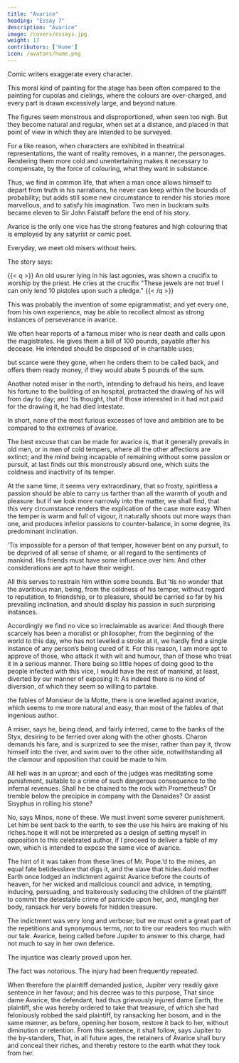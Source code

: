 ```yaml
---
title: "Avarice"
heading: "Essay 7"
description: "Avarice"
image: /covers/essays.jpg
weight: 17
contributors: ['Hume']
icon: /avatars/hume.png
---
```



Comic writers exaggerate every character. 

This moral kind of painting for the stage has been often compared to the painting for cupolas and cielings, where the colours are over-charged, and every part is drawn excessively large, and beyond nature. 

The figures seem monstrous and disproportioned, when seen too nigh. But they become natural and regular, when set at a distance, and placed in that point of view in which they are intended to be surveyed.

For a like reason, when characters are exhibited in theatrical representations, the want of reality removes, in a manner, the personages. Rendering them more cold and unentertaining makes it necessary to compensate, by the force of colouring, what they want in substance.

Thus, we find in common life, that when a man once allows himself to depart from truth in his narrations, he never can keep within the bounds of probability; but adds still some new circumstance to render his stories more marvellous, and to satisfy his imagination. Two men in buckram suits became eleven to Sir John Falstaff before the end of his story.

Avarice is the only one vice has the strong features and high colouring that is employed by any satyrist or comic poet.

Everyday, we meet old misers <!-- witmen of immense fortunes, --> without heirs<!-- , who refuse themselves the most common necessaries of life, and go on heaping possessions on possessions, under all the real pressures of the severest poverty -->.

The story says:

{{< q >}}
An old usurer lying in his last agonies, was shown a crucifix to worship by the priest.  He cries at the crucifix "These jewels are not true! I can only lend 10 pistoles upon such a pledge."
{{< /q >}}


This was probably the invention of some epigrammatist; and yet every one, from his own experience, may be able to recollect almost as strong instances of perseverance in avarice. 

We often hear reports of a famous miser who is near death and calls upon the magistrates. He gives them a bill of 100 pounds, payable after his decease. He intended should be disposed of in charitable uses; 

but scarce were they gone, when he orders them to be called back, and offers them ready money, if they would abate 5 pounds of the sum.

Another noted miser in the north, intending to defraud his heirs, and leave his fortune to the building of an hospital, protracted the drawing of his will from day to day; and ’tis thought, that if those interested in it had not paid for the drawing it, he had died intestate. 

In short, none of the most furious excesses of love and ambition are to be compared to the extremes of avarice.

The best excuse that can be made for avarice is, that it generally prevails in old men, or in men of cold tempers, where all the other affections are extinct; and the mind being incapable of remaining without some passion or pursuit, at last finds out this monstrously absurd one, which suits the coldness and inactivity of its temper. 

At the same time, it seems very extraordinary, that so frosty, spiritless a passion should be able to carry us farther than all the warmth of youth and pleasure: but if we look more narrowly into the matter, we shall find, that this very circumstance renders the explication of the case more easy. When the temper is warm and full of vigour, it naturally shoots out more ways than one, and produces inferior passions to counter-balance, in some degree, its predominant inclination. 

’Tis impossible for a person of that temper, however bent on any pursuit, to be deprived of all sense of shame, or all regard to the sentiments of mankind. His friends must have some influence over him: And other considerations are apt to have their weight. 

All this serves to restrain him within some bounds. But ’tis no wonder that the avaritious man, being, from the coldness of his temper, without regard to reputation, to friendship, or to pleasure, should be carried so far by his prevailing inclination, and should display his passion in such surprising instances.

Accordingly we find no vice so irreclaimable as avarice: And though there scarcely has been a moralist or philosopher, from the beginning of the world to this day, who has not levelled a stroke at it, we hardly find a single instance of any person’s being cured of it. For this reason, I am more apt to approve of those, who attack it with wit and humour, than of those who treat it in a serious manner. There being so little hopes of doing good to the people infected with this vice, I would have the rest of mankind, at least, diverted by our manner of exposing it: As indeed there is no kind of diversion, of which they seem so willing to partake.

the fables of Monsieur de la Motte, there is one levelled against avarice, which seems to me more natural and easy, than most of the fables of that ingenious author. 

A miser, says he, being dead, and fairly interred, came to the banks of the Styx, desiring to be ferried over along with the other ghosts. Charon demands his fare, and is surprized to see the miser, rather than pay it, throw himself into the river, and swim over to the other side, notwithstanding all the clamour and opposition that could be made to him. 

All hell was in an uproar; and each of the judges was meditating some punishment, suitable to a crime of such dangerous consequence to the infernal revenues. Shall he be chained to the rock with Prometheus? Or tremble below the precipice in company with the Danaides? Or assist Sisyphus in rolling his stone? 

No, says Minos, none of these. We must invent some severer punishment. Let him be sent back to the earth, to see the use his heirs are making of his riches.hope it will not be interpreted as a design of setting myself in opposition to this celebrated author, if I proceed to deliver a fable of my own, which is intended to expose the same vice of avarice. 

The hint of it was taken from these lines of Mr. Pope.’d to the mines, an equal fate betidesslave that digs it, and the slave that hides.4old mother Earth once lodged an indictment against Avarice before the courts of heaven, for her wicked and malicious council and advice, in tempting, inducing, persuading, and traiterously seducing the children of the plaintiff to  commit the detestable crime of parricide upon her, and, mangling her body, ransack her very bowels for hidden treasure. 

The indictment was very long and verbose; but we must omit a great part of the repetitions and synonymous terms, not to tire our readers too much with our tale. Avarice, being called before Jupiter to answer to this charge, had not much to say in her own defence. 

The injustice was clearly proved upon her. 

The fact was notorious. The injury had been frequently repeated. 

When therefore the plaintiff demanded justice, Jupiter very readily gave sentence in her favour; and his decree was to this purpose, That since dame Avarice, the defendant, had thus grievously injured dame Earth, the plaintiff, she was hereby ordered to take that treasure, of which she had feloniously robbed the said plaintiff, by ransacking her bosom, and in the same manner, as before, opening her bosom, restore it back to her, without diminution or retention. From this sentence, it shall follow, says Jupiter to the by-standers, That, in all future ages, the retainers of Avarice shall bury and conceal their riches, and thereby restore to the earth what they took from her.
